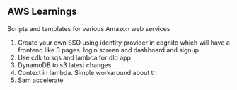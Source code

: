## AWS Learnings
Scripts and templates for various Amazon web services


1. Create your own SSO using identity provider in cognito which will have a frontend like 3 pages. login screen and dashboard and signup
2. Use cdk to sqs and lambda for dlq app
3. DynamoDB to s3 latest changes
4. Context in lambda. Simple workaround about th
5. Sam accelerate
